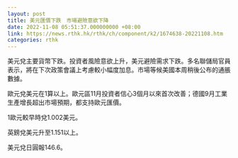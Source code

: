 ```yaml
---
layout: post
title: 美元匯價下跌　市場避險意欲下降
date: 2022-11-08 05:51:37.000000000 +08:00
link: https://news.rthk.hk/rthk/ch/component/k2/1674638-20221108.htm
categories: rthk
---
```


美元兌主要貨幣下跌。投資者風險意欲上升，美元避險需求下跌。多名聯儲局官員表示，將在下次政策會議上考慮較小幅度加息。市場等候美國本周稍後公布的通脹數據。

歐元兌美元在1算以上。歐元區11月投資者信心3個月以來首次改善；德國9月工業生產增長超出市場預期，都支持歐元匯價。

1歐元較早時兌1.002美元。

英鎊兌美元升至1.151以上。

美元兌日圓報146.6。
